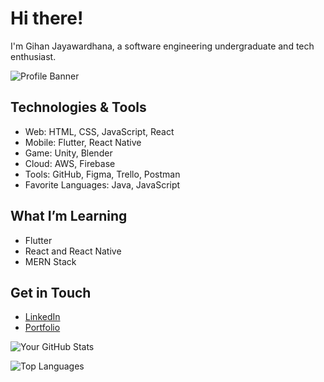 # Hi there! 
I'm Gihan Jayawardhana, a software engineering undergraduate and tech enthusiast.

![Profile Banner](https://capsule-render.vercel.app/api?type=waving&color=gradient&height=200&section=header&text=Gihan%20Jayawardhana&fontSize=70&animation=fadeIn)

##  Technologies & Tools
-  Web: HTML, CSS, JavaScript, React
-  Mobile: Flutter, React Native
-  Game: Unity, Blender
-  Cloud: AWS, Firebase
-  Tools: GitHub, Figma, Trello, Postman
-  Favorite Languages: Java, JavaScript

##  What I’m Learning
- Flutter
- React and React Native
- MERN Stack

##  Get in Touch
- [LinkedIn](https://www.linkedin.com/in/gihan-jayawardhana-ab4468262/)
- [Portfolio](https://gihanjayawardhana.vercel.app/)

![Your GitHub Stats](https://github-readme-stats.vercel.app/api?username=GihanJY&show_icons=true)

![Top Languages](https://github-readme-stats.vercel.app/api/top-langs/?username=GihanJY&layout=compact&theme=radical&animation=fadeIn)
